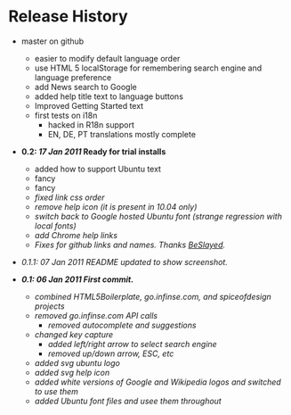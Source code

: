 Release History
=============

* master on github
    * easier to modify default language order
    * use HTML 5 localStorage for remembering search engine and language preference
    * add News search to Google
    * added help title text to language buttons
    * Improved Getting Started text
    * first tests on i18n
      * hacked in R18n support
      * EN, DE, PT translations mostly complete

* __0.2: *17 Jan 2011* Ready for trial installs__
    * added how to support Ubuntu text
    * fancy <a>
    * fancy <em>
    * fixed link css order
    * remove help icon (it is present in 10.04 only)
    * switch back to Google hosted Ubuntu font (strange regression with local fonts)
    * add Chrome help links
    * Fixes for github links and names. Thanks [BeSlayed](http://github.com/BeSlayed).

* 0.1.1: *07 Jan 2011* README updated to show screenshot.

* __0.1: *06 Jan 2011* First commit.__
    * combined HTML5Boilerplate, go.infinse.com, and spiceofdesign projects
    * removed go.infinse.com API calls
        * removed autocomplete and suggestions
    * changed key capture
        * added left/right arrow to select search engine
        * removed up/down arrow, ESC, etc
    * added svg ubuntu logo
    * added svg help icon
    * added white versions of Google and Wikipedia logos and switched to use them
    * added Ubuntu font files and usee them throughout


